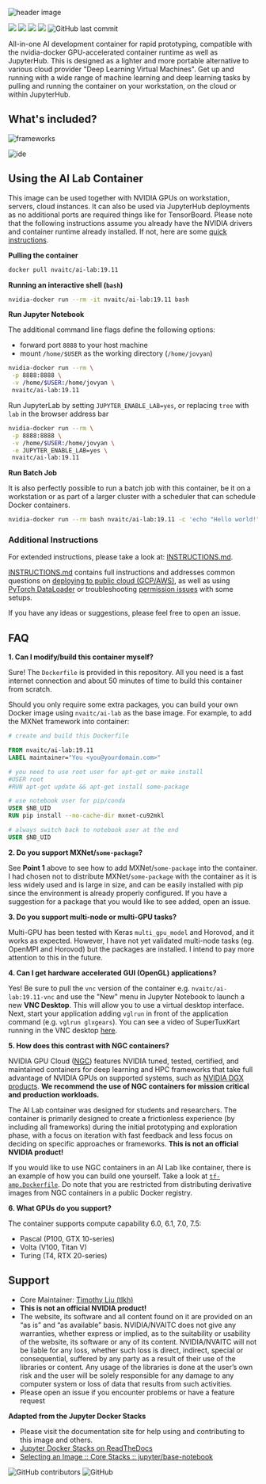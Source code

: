 ![header image](images/ai-lab-header.jpg)

[![](https://images.microbadger.com/badges/version/nvaitc/ai-lab:19.11.svg)](https://microbadger.com/images/nvaitc/ai-lab:19.11) [![](https://img.shields.io/docker/pulls/nvaitc/ai-lab.svg)](https://hub.docker.com/r/nvaitc/ai-lab) [![](https://images.microbadger.com/badges/image/nvaitc/ai-lab:19.11-vnc.svg)](https://microbadger.com/images/nvaitc/ai-lab:19.11-vnc) [![](https://img.shields.io/github/issues/nvaitc/ai-lab.svg)](Issues) ![GitHub last commit](https://img.shields.io/github/last-commit/nvaitc/ai-lab.svg)

All-in-one AI development container for rapid prototyping, compatible with the nvidia-docker GPU-accelerated container runtime as well as JupyterHub. This is designed as a lighter and more portable alternative to various cloud provider "Deep Learning Virtual Machines". Get up and running with a wide range of machine learning and deep learning tasks by pulling and running the container on your workstation, on the cloud or within JupyterHub. 

## What's included?

![frameworks](images/frameworks.jpg)

![ide](images/ide.jpg)

## Using the AI Lab Container

This image can be used together with NVIDIA GPUs on workstation, servers, cloud instances. It can also be used via JupyterHub deployments as no additional ports are required things like for TensorBoard. Please note that the following instructions assume you already have the NVIDIA drivers and container runtime already installed. If not, here are some [quick instructions](INSTRUCTIONS.md#pre-requisites).

**Pulling the container**

```bash
docker pull nvaitc/ai-lab:19.11
```

**Running an interactive shell (`bash`)**

```bash
nvidia-docker run --rm -it nvaitc/ai-lab:19.11 bash
```

**Run Jupyter Notebook**

The additional command line flags define the following options:

* forward port `8888` to your host machine
* mount `/home/$USER` as the working directory (`/home/jovyan`)

```bash
nvidia-docker run --rm \
 -p 8888:8888 \
 -v /home/$USER:/home/jovyan \
 nvaitc/ai-lab:19.11
```

Run JupyterLab by setting `JUPYTER_ENABLE_LAB=yes`, or replacing `tree` with `lab` in the browser address bar

```bash
nvidia-docker run --rm \
 -p 8888:8888 \
 -v /home/$USER:/home/jovyan \
 -e JUPYTER_ENABLE_LAB=yes \
 nvaitc/ai-lab:19.11
```
**Run Batch Job**

It is also perfectly possible to run a batch job with this container, be it on a workstation or as part of a larger cluster with a scheduler that can schedule Docker containers.

```bash
nvidia-docker run --rm bash nvaitc/ai-lab:19.11 -c 'echo "Hello world!" && python3 script.py'
```

### Additional Instructions

For extended instructions, please take a look at: [INSTRUCTIONS.md](INSTRUCTIONS.md).

[INSTRUCTIONS.md](INSTRUCTIONS.md) contains full instructions and addresses common questions on [deploying to public cloud (GCP/AWS)](INSTRUCTIONS.md#public-cloud-gcp--aws-etc), as well as using [PyTorch DataLoader](INSTRUCTIONS.md#pytorch-dataloader) or troubleshooting [permission issues](INSTRUCTIONS.md#permission-issues) with some setups.

If you have any ideas or suggestions, please feel free to open an issue.

## FAQ

**1. Can I modify/build this container myself?**

Sure! The `Dockerfile` is provided in this repository. All you need is a fast internet connection and about 50 minutes of time to build this container from scratch. 

Should you only require some extra packages, you can build your own Docker image using `nvaitc/ai-lab` as the base image. For example, to add the MXNet framework into container:

```Dockerfile
# create and build this Dockerfile

FROM nvaitc/ai-lab:19.11
LABEL maintainer="You <you@yourdomain.com>"

# you need to use root user for apt-get or make install
#USER root
#RUN apt-get update && apt-get install some-package

# use notebook user for pip/conda
USER $NB_UID
RUN pip install --no-cache-dir mxnet-cu92mkl

# always switch back to notebook user at the end
USER $NB_UID
```

**2. Do you support MXNet/`some-package`?**

See **Point 1** above to see how to add MXNet/`some-package` into the container. I had chosen not to distribute MXNet/`some-package` with the container as it is less widely used and is large in size, and can be easily installed with pip since the environment is already properly configured. If you have a suggestion for a package that you would like to see added, open an issue.

**3. Do you support multi-node or multi-GPU tasks?**

Multi-GPU has been tested with Keras `multi_gpu_model` and Horovod, and it works as expected. However, I have not yet validated multi-node tasks (eg. OpenMPI and Horovod) but the packages are installed. I intend to pay more attention to this in the future.

**4. Can I get hardware accelerated GUI (OpenGL) applications?**

Yes! Be sure to pull the `vnc` version of the container e.g. `nvaitc/ai-lab:19.11-vnc` and use the "New" menu in Jupyter Notebook to launch a new **VNC Desktop**. This will allow you to use a virtual desktop interface. Next, start your application adding `vglrun` in front of the application command (e.g.  `vglrun glxgears`). You can see a video of SuperTuxKart running in the VNC desktop [here](https://www.youtube.com/watch?v=2q18cxxQuhk).

**5. How does this contrast with NGC containers?**

NVIDIA GPU Cloud ([NGC](https://www.nvidia.com/en-sg/gpu-cloud/)) features NVIDIA tuned, tested, certified, and maintained containers for deep learning and HPC frameworks that take full advantage of NVIDIA GPUs on supported systems, such as [NVIDIA DGX products](https://www.nvidia.com/en-sg/data-center/dgx-systems/). **We recommend the use of NGC containers for mission critical and production workloads.**

The AI Lab container was designed for students and researchers. The container is primarily designed to create a frictionless experience (by including all frameworks) during the initial prototyping and exploration phase, with a focus on iteration with fast feedback and less focus on deciding on specific approaches or frameworks. **This is not an official NVIDIA product!**

If you would like to use NGC containers in an AI Lab like container, there is an example of how you can build one yourself. Take a look at [`tf-amp.Dockerfile`](tf-amp.Dockerfile). Do note that you are restricted from distributing derivative images from NGC containers in a public Docker registry.

**6. What GPUs do you support?**

The container supports compute capability 6.0, 6.1, 7.0, 7.5:

* Pascal (P100, GTX 10-series)
* Volta (V100, Titan V)
* Turing (T4, RTX 20-series)

## Support

* Core Maintainer: [Timothy Liu (tlkh)](https://github.com/tlkh)
* **This is not an official NVIDIA product!**
* The website, its software and all content found on it are provided on an “as is” and “as available” basis. NVIDIA/NVAITC does not give any warranties, whether express or implied, as to the suitability or usability of the website, its software or any of its content. NVIDIA/NVAITC will not be liable for any loss, whether such loss is direct, indirect, special or consequential, suffered by any party as a result of their use of the libraries or content. Any usage of the libraries is done at the user’s own risk and the user will be solely responsible for any damage to any computer system or loss of data that results from such activities.
* Please open an issue if you encounter problems or have a feature request

**Adapted from the Jupyter Docker Stacks**

* Please visit the documentation site for help using and contributing to this image and others.
* [Jupyter Docker Stacks on ReadTheDocs](http://jupyter-docker-stacks.readthedocs.io/en/latest/index.html)
* [Selecting an Image :: Core Stacks :: jupyter/base-notebook](http://jupyter-docker-stacks.readthedocs.io/en/latest/using/selecting.html#jupyter-base-notebook)

![GitHub contributors](https://img.shields.io/github/contributors/nvaitc/ai-lab.svg) ![GitHub](https://img.shields.io/github/license/nvaitc/ai-lab.svg)
